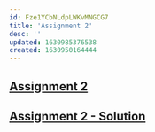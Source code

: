 ```yaml
---
id: Fze1YCbNLdpLWKvMNGCG7
title: 'Assignment 2'
desc: ''
updated: 1630985376538
created: 1630950164444
---
```

## [Assignment 2](assets/Assignment_2_ENR305_Sensors_instruments_and_Experimentation.pdf)

## [Assignment 2 - Solution](assets/AU1940065_AU1940175_AU1940017.pdf)

